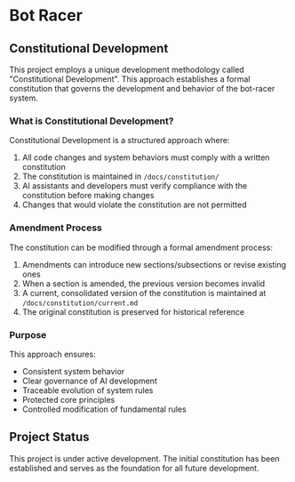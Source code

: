 # Bot Racer

## Constitutional Development

This project employs a unique development methodology called "Constitutional Development". This approach establishes a formal constitution that governs the development and behavior of the bot-racer system.

### What is Constitutional Development?

Constitutional Development is a structured approach where:

1. All code changes and system behaviors must comply with a written constitution
2. The constitution is maintained in `/docs/constitution/`
3. AI assistants and developers must verify compliance with the constitution before making changes
4. Changes that would violate the constitution are not permitted

### Amendment Process

The constitution can be modified through a formal amendment process:

1. Amendments can introduce new sections/subsections or revise existing ones
2. When a section is amended, the previous version becomes invalid
3. A current, consolidated version of the constitution is maintained at `/docs/constitution/current.md`
4. The original constitution is preserved for historical reference

### Purpose

This approach ensures:

- Consistent system behavior
- Clear governance of AI development
- Traceable evolution of system rules
- Protected core principles
- Controlled modification of fundamental rules

## Project Status

This project is under active development. The initial constitution has been established and serves as the foundation for all future development.

